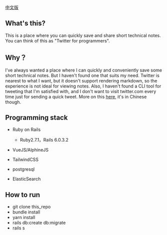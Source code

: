[中文版](https://github.com/ChrisZou/geekweibo/blob/master/README.cn.md)
## What's this?
This is a place where you can quickly save and share short technical notes. You can think of this as "Twitter for programmers".

## Why？
I've always wanted a place where I can quickly and conveniently save some short technical notes. But I haven't found one that suits my need. Twitter is nearest to what I want, but it doesn't support rendering markdown, so the experience is not ideal for viewing notes. Also, I haven't found a CLI tool for tweeting that I'm satisfied with, and I don't want to visit twitter.com every time just for sending a quick tweet. More on this [here](https://chriszou.com/2020/10/17/introducing-geekweibo/), it's in Chinese though.

## Programming stack

* Ruby on Rails
  * Ruby2.7.1，Rails 6.0.3.2

* VueJS/AlphineJS

* TailwindCSS

* postgresql

* ElasticSearch

## How to run
  * git clone this_repo
  * bundle install
  * yarn install
  * rails db:create db:migrate
  * rails s

